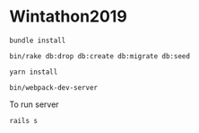 # Wintathon2019

`bundle install`

`bin/rake db:drop db:create db:migrate db:seed`

`yarn install`

`bin/webpack-dev-server`

To run server

`rails s`

